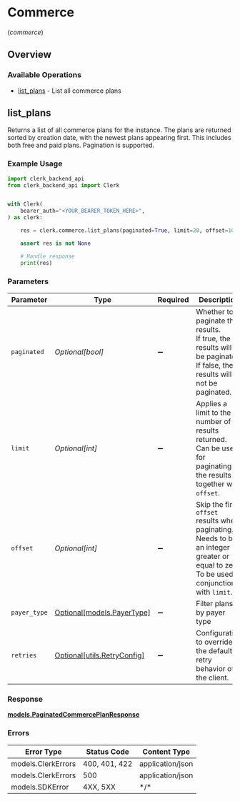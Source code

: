 # Commerce
(*commerce*)

## Overview

### Available Operations

* [list_plans](#list_plans) - List all commerce plans

## list_plans

Returns a list of all commerce plans for the instance. The plans are returned sorted by creation date,
with the newest plans appearing first. This includes both free and paid plans. Pagination is supported.

### Example Usage

<!-- UsageSnippet language="python" operationID="GetCommercePlanList" method="get" path="/commerce/plans" -->
```python
import clerk_backend_api
from clerk_backend_api import Clerk


with Clerk(
    bearer_auth="<YOUR_BEARER_TOKEN_HERE>",
) as clerk:

    res = clerk.commerce.list_plans(paginated=True, limit=20, offset=10, payer_type=clerk_backend_api.PayerType.ORG)

    assert res is not None

    # Handle response
    print(res)

```

### Parameters

| Parameter                                                                                                                                 | Type                                                                                                                                      | Required                                                                                                                                  | Description                                                                                                                               | Example                                                                                                                                   |
| ----------------------------------------------------------------------------------------------------------------------------------------- | ----------------------------------------------------------------------------------------------------------------------------------------- | ----------------------------------------------------------------------------------------------------------------------------------------- | ----------------------------------------------------------------------------------------------------------------------------------------- | ----------------------------------------------------------------------------------------------------------------------------------------- |
| `paginated`                                                                                                                               | *Optional[bool]*                                                                                                                          | :heavy_minus_sign:                                                                                                                        | Whether to paginate the results.<br/>If true, the results will be paginated.<br/>If false, the results will not be paginated.             |                                                                                                                                           |
| `limit`                                                                                                                                   | *Optional[int]*                                                                                                                           | :heavy_minus_sign:                                                                                                                        | Applies a limit to the number of results returned.<br/>Can be used for paginating the results together with `offset`.                     | 20                                                                                                                                        |
| `offset`                                                                                                                                  | *Optional[int]*                                                                                                                           | :heavy_minus_sign:                                                                                                                        | Skip the first `offset` results when paginating.<br/>Needs to be an integer greater or equal to zero.<br/>To be used in conjunction with `limit`. | 10                                                                                                                                        |
| `payer_type`                                                                                                                              | [Optional[models.PayerType]](../../models/payertype.md)                                                                                   | :heavy_minus_sign:                                                                                                                        | Filter plans by payer type                                                                                                                |                                                                                                                                           |
| `retries`                                                                                                                                 | [Optional[utils.RetryConfig]](../../models/utils/retryconfig.md)                                                                          | :heavy_minus_sign:                                                                                                                        | Configuration to override the default retry behavior of the client.                                                                       |                                                                                                                                           |

### Response

**[models.PaginatedCommercePlanResponse](../../models/paginatedcommerceplanresponse.md)**

### Errors

| Error Type         | Status Code        | Content Type       |
| ------------------ | ------------------ | ------------------ |
| models.ClerkErrors | 400, 401, 422      | application/json   |
| models.ClerkErrors | 500                | application/json   |
| models.SDKError    | 4XX, 5XX           | \*/\*              |